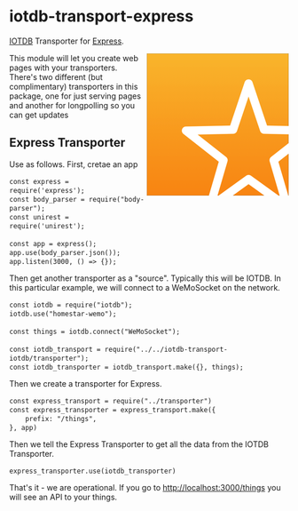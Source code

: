 # iotdb-transport-express
[IOTDB](https://iotdb.org) Transporter for [Express](https://expressjs.com/). 

<img src="https://raw.githubusercontent.com/dpjanes/iotdb-homestar/master/docs/HomeStar.png" align="right" />

This module will let you create web pages with your transporters. 
There's two different (but complimentary) transporters in this package,
one for just serving pages and another for longpolling so you 
can get updates

## Express Transporter

Use as follows. First, cretae an app

    const express = require('express');
    const body_parser = require("body-parser");
    const unirest = require('unirest');

    const app = express();
    app.use(body_parser.json());
    app.listen(3000, () => {});

Then get another transporter as a "source". Typically this will be IOTDB.
In this particular example, we will connect to a WeMoSocket on the network.

    const iotdb = require("iotdb");
    iotdb.use("homestar-wemo");
    
    const things = iotdb.connect("WeMoSocket");

    const iotdb_transport = require("../../iotdb-transport-iotdb/transporter");
    const iotdb_transporter = iotdb_transport.make({}, things);

Then we create a transporter for Express.

    const express_transport = require("../transporter")
    const express_transporter = express_transport.make({
        prefix: "/things",
    }, app)

Then we tell the Express Transporter to get all the data from the IOTDB Transporter.

    express_transporter.use(iotdb_transporter)

That's it - we are operational. If you go to [http://localhost:3000/things](http://localhost:3000/things)
you will see an API to your things. 
